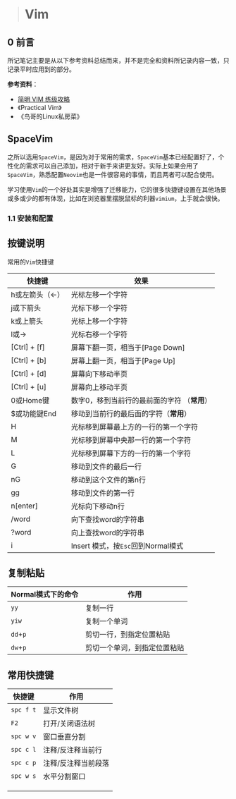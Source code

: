 > # Vim



## 0 前言

所记笔记主要是从以下参考资料总结而来，并不是完全和资料所记录内容一致，只记录平时应用到的部分。

**参考资料**：

* [简明 VIM 练级攻略](https://coolshell.cn/articles/5426.html)
* 《Practical Vim》
* 《鸟哥的Linux私房菜》

## SpaceVim

之所以选用`SpaceVim`，是因为对于常用的需求，`SpaceVim`基本已经配置好了，个性化的需求可以自己添加，相对于新手来讲更友好。实际上如果会用了`SpaceVim`，熟悉配置`Neovim`也是一件很容易的事情，而且两者可以配合使用。

学习使用`Vim`的一个好处其实是增强了迁移能力，它的很多快捷键设置在其他场景或多或少的都有体现，比如在浏览器里摆脱鼠标的利器`vimium`，上手就会很快。

### 1.1 安装和配置



## 按键说明

常用的`Vim`快捷键

| 快捷键          | 效果                                         |
| --------------- | -------------------------------------------- |
| h或左箭头（<-） | 光标左移一个字符                             |
| j或下箭头       | 光标下移一个字符                             |
| k或上箭头       | 光标上移一个字符                             |
| l或→            | 光标右移一个字符                             |
| [Ctrl] + [f]    | 屏幕下翻一页，相当于[Page Down]              |
| [Ctrl] + [b]    | 屏幕上翻一页，相当于[Page Up]                |
| [Ctrl] + [d]    | 屏幕向下移动半页                             |
| [Ctrl] + [u]    | 屏幕向上移动半页                             |
| 0或Home键       | 数字0，移到当前行的最前面的字符 （**常用**） |
| $或功能键End    | 移动到当前行的最后面的字符（**常用**）       |
| H               | 光标移到屏幕最上方的一行的第一个字符         |
| M               | 光标移到屏幕中央那一行的第一个字符           |
| L               | 光标移到屏幕下方的一行的第一个字符           |
| G               | 移动到文件的最后一行                         |
| nG              | 移动到这个文件的第n行                        |
| gg              | 移动到文件的第一行                           |
| n[enter]        | 光标向下移动n行                              |
| /word           | 向下查找word的字符串                         |
| ?word           | 向上查找word的字符串                         |
| i| Insert 模式，按`Esc`回到Normal模式|

## 复制粘贴

| Normal模式下的命令 | 作用                     |
| -------- | ------------------------ |
| `yy`     | 复制一行                 |
| `yiw`    | 复制一个单词             |
| `dd`+`p` | 剪切一行，到指定位置粘贴 |
| `dw`+`p`|剪切一个单词，到指定位置粘贴|

## 常用快捷键

| 快捷键    | 作用            |
| --------- | --------------- |
| `spc f t` | 显示文件树      |
| `F2`      | 打开/关闭语法树 |
| `spc w v` | 窗口垂直分割  |
| `spc c l` | 注释/反注释当前行 |
| `spc c p` | 注释/反注释当前段落 |
| `spc w s` | 水平分割窗口 |
| | |
| | |
| | |

